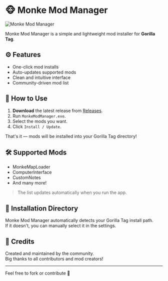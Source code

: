 # 🐵 Monke Mod Manager
![Monke Mod Manager](https://camo.githubusercontent.com/fb29c1b9ddfbd4d66870e779f806d8f80953e32d053ef2e4d569e4a5d27a80bc/68747470733a2f2f692e696d6775722e636f6d2f366d454942786d2e706e67)

Monke Mod Manager is a simple and lightweight mod installer for **Gorilla Tag**.

## ⚙️ Features

- One-click mod installs
- Auto-updates supported mods
- Clean and intuitive interface
- Community-driven mod list

## 🚀 How to Use

1. **Download** the latest release from [Releases](https://github.com/ferstgoblin4355/Monke-Mod-Manager/releases).
2. Run `MonkeModManager.exe`.
3. Select the mods you want.
4. Click `Install / Update`.


That's it — mods will be installed into your Gorilla Tag directory!

## 🛠 Supported Mods

- MonkeMapLoader  
- ComputerInterface  
- CustomNotes  
- And many more!

> The list updates automatically when you run the app.

## 📁 Installation Directory

Monke Mod Manager automatically detects your Gorilla Tag install path.  
If it doesn't, you can manually select it in the settings.

## 🙏 Credits

Created and maintained by the community.  
Big thanks to all contributors and mod creators!

---

Feel free to fork or contribute 💚
